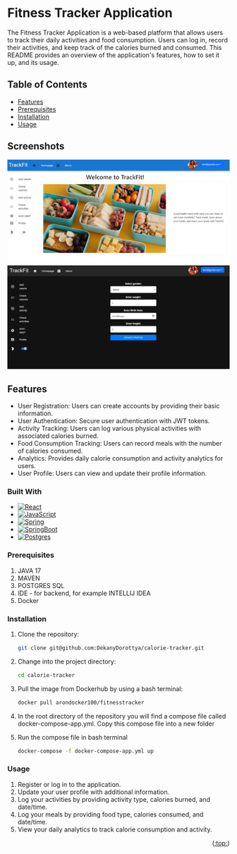 <a name="readme-top"></a>

# Fitness Tracker Application

The Fitness Tracker Application is a web-based platform that allows users to track their daily activities and food consumption. Users can log in, record their activities, and keep track of the calories burned and consumed. This README provides an overview of the application's features, how to set it up, and its usage.

## Table of Contents

- [Features](#features)
- [Prerequisites](#prerequisites)
- [Installation](#installation)
- [Usage](#usage)


## Screenshots

![Alt text](frontend/public/pictures/screenshot1.png "pic1")
![Alt text](frontend/public/pictures/screenshot2.png "pic2")


## Features

- User Registration: Users can create accounts by providing their basic information.
- User Authentication: Secure user authentication with JWT tokens.
- Activity Tracking: Users can log various physical activities with associated calories burned.
- Food Consumption Tracking: Users can record meals with the number of calories consumed.
- Analytics: Provides daily calorie consumption and activity analytics for users.
- User Profile: Users can view and update their profile information.


### Built With

* [![React][React.js]][React-url]
* [![JavaScript][JavaScript.img]][JavaScript-url]
* [![Spring][Spring.img]][Spring-url]
* [![SpringBoot][SpringBoot.img]][SpringBoot-url]
* [![Postgres][Postgres.img]][Postgres-url]

### Prerequisites
1. JAVA 17
2. MAVEN
3. POSTGRES SQL
4. IDE - for backend, for example INTELLIJ IDEA
6. Docker

### Installation

1. Clone the repository:

   ```bash
   git clone git@github.com:DekanyDorottya/calorie-tracker.git
   ```

2. Change into the project directory:

   ```bash
   cd calorie-tracker
   ```

1. Pull the image from Dockerhub by using a bash terminal:

   ```sh
   docker pull arondocker100/fitnesstracker


2. In the root directory of the repository you will find a compose file called docker-compose-app.yml. Copy this compose file into a new folder


3. Run the compose file in bash terminal

    ```sh
    docker-compose -f docker-compose-app.yml up


### Usage
1. Register or log in to the application.
2. Update your user profile with additional information.
3. Log your activities by providing activity type, calories burned, and date/time.
4. Log your meals by providing food type, calories consumed, and date/time.
5. View your daily analytics to track calorie consumption and activity.

<p align="right">(<a href="#readme-top">:top:</a>)</p>


[React.js]: https://img.shields.io/badge/React-20232A?style=for-the-badge&logo=react&logoColor=61DAFB
[React-url]: https://reactjs.org/
[JavaScript.img]:     https://img.shields.io/badge/JavaScript-323330?style=for-the-badge&logo=javascript&logoColor=F7DF1E
[JavaScript-url]: https://www.javascript.com/
[Spring.img]: https://img.shields.io/badge/Spring-6DB33F?style=for-the-badge&logo=spring&logoColor=white
[Spring-url]: https://spring.io/
[Postgres.img]: https://img.shields.io/badge/PostgreSQL-316192?style=for-the-badge&logo=postgresql&logoColor=white
[Postgres-url]: https://www.postgresql.org/
[SpringBoot.img]: https://img.shields.io/badge/Spring_Boot-F2F4F9?style=for-the-badge&logo=spring-boot
[SpringBoot-url]: https://spring.io/projects/spring-boot
[Docker.img]: https://img.shields.io/badge/Docker-2CA5E0?style=for-the-badge&logo=docker&logoColor=white
[Docker-url]: https://www.docker.com/